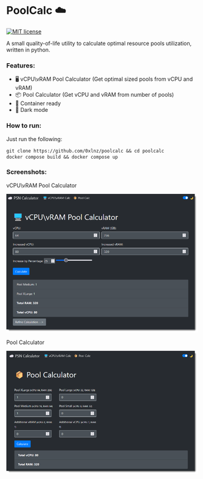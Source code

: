 ﻿# PoolCalc ☁️ 
[![MIT license](https://img.shields.io/badge/License-MIT-blue.svg)](https://opensource.org/licenses/MIT) 

A small quality-of-life utility to calculate optimal resource pools utilization, written in python.


### Features:
- 🖥 vCPU\vRAM Pool Calculator (Get optimal sized pools from vCPU and vRAM)
- 📦 Pool Calculator (Get vCPU and vRAM from number of pools) 
- 🐋 Container ready
- 🌙 Dark mode

### How to run:
Just run the following:
```shell
git clone https://github.com/0xlnz/poolcalc && cd poolcalc
docker compose build && docker compose up 
```

### Screenshots:
vCPU\vRAM Pool Calculator  

<img src="./images/cpu_vram.png">

Pool Calculator  

<img src="./images/pool_calc.png">
